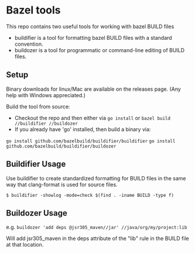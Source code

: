 # Bazel tools

This repo contains two useful tools for working with bazel BUILD files

* buildifier is a tool for formatting bazel BUILD files with a standard convention.
* buildozer is a tool for programmatic or command-line editing of BUILD files.


## Setup

Binary downloads for linux/Mac are available on the releases page.
(Any help with Windows appreciated.)

Build the tool from source:
* Checkout the repo and then either via `go install` or 
`bazel build //buildifier //buildozer`
* If you already have 'go' installed, then build a binary via: 

`go install github.com/bazelbuild/buildifier/buildifier`
`go install github.com/bazelbuild/buildifier/buildozer`

## Buildifier Usage

Use buildifier to create standardized formatting for BUILD files in the
same way that clang-format is used for source files.

`$ buildifier -showlog -mode=check $(find . -iname BUILD -type f)`

## Buildozer Usage

e.g.
`buildozer 'add deps @jsr305_maven//jar' //java/org/my/project:lib`

Will add jsr305_maven in the deps attribute of the "lib" rule in the BUILD file
at that location.
